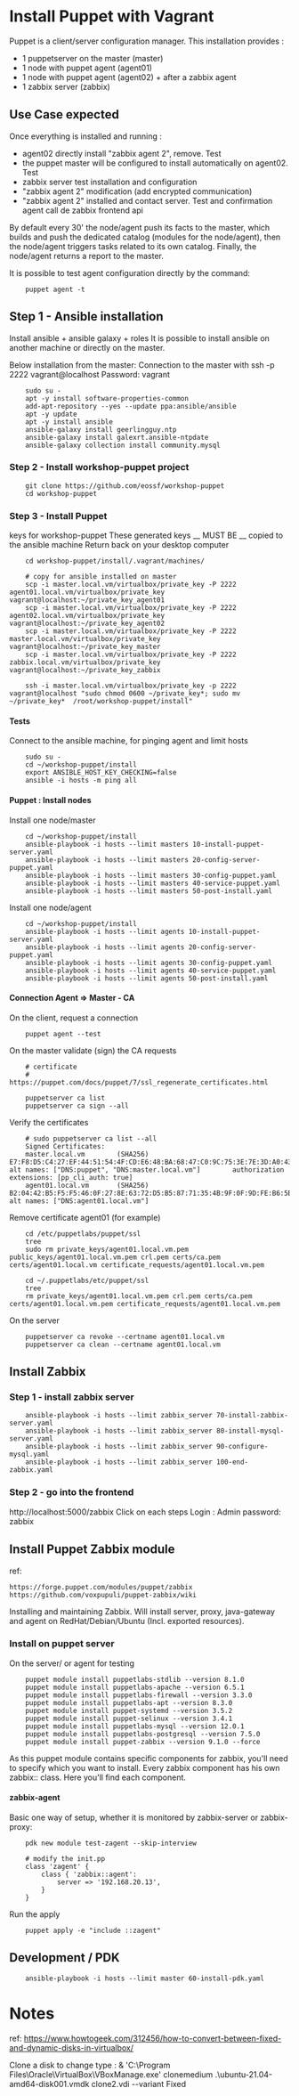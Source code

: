 # Install Puppet with Vagrant
Puppet is a client/server configuration manager.
This installation provides :
 - 1 puppetserver on the master (master)
 - 1 node with puppet agent (agent01)
 - 1 node with puppet agent (agent02) + after a zabbix agent
 - 1 zabbix server (zabbix)

## Use Case expected
Once everything is installed and running : 
 - agent02 directly install "zabbix agent 2", remove. Test
 - the puppet master will be configured to install automatically on agent02. Test
 - zabbix server test installation and configuration
 - "zabbix agent 2" modification (add encrypted communication)
 - "zabbix agent 2" installed and contact server. Test and confirmation agent call de zabbix frontend api

By default every 30' the node/agent push its facts to the master, which builds and push the dedicated catalog (modules for the node/agent), then the node/agent triggers tasks related to its own catalog. Finally, the node/agent returns a report to the master.

It is possible to test agent configuration directly by the command:

        puppet agent -t


## Step 1 - Ansible installation
Install ansible + ansible galaxy + roles
It is possible to install ansible on another machine or directly on the master.

Below installation from the master:
Connection to the master with ssh -p 2222 vagrant@localhost
Password: vagrant

        sudo su -
        apt -y install software-properties-common
        add-apt-repository --yes --update ppa:ansible/ansible
        apt -y update
        apt -y install ansible
        ansible-galaxy install geerlingguy.ntp
        ansible-galaxy install galexrt.ansible-ntpdate
        ansible-galaxy collection install community.mysql


### Step 2 - Install workshop-puppet project

        git clone https://github.com/eossf/workshop-puppet
        cd workshop-puppet


### Step 3 - Install Puppet
keys for workshop-puppet
These generated keys __ MUST BE __ copied to the ansible machine
Return back on your desktop computer

        cd workshop-puppet/install/.vagrant/machines/

        # copy for ansible installed on master
        scp -i master.local.vm/virtualbox/private_key -P 2222 agent01.local.vm/virtualbox/private_key vagrant@localhost:~/private_key_agent01
        scp -i master.local.vm/virtualbox/private_key -P 2222 agent02.local.vm/virtualbox/private_key vagrant@localhost:~/private_key_agent02
        scp -i master.local.vm/virtualbox/private_key -P 2222 master.local.vm/virtualbox/private_key vagrant@localhost:~/private_key_master
        scp -i master.local.vm/virtualbox/private_key -P 2222 zabbix.local.vm/virtualbox/private_key vagrant@localhost:~/private_key_zabbix

        ssh -i master.local.vm/virtualbox/private_key -p 2222 vagrant@localhost "sudo chmod 0600 ~/private_key*; sudo mv ~/private_key*  /root/workshop-puppet/install"


#### Tests
Connect to the ansible machine, for pinging agent and limit hosts

        sudo su -
        cd ~/workshop-puppet/install
        export ANSIBLE_HOST_KEY_CHECKING=false
        ansible -i hosts -m ping all


#### Puppet : Install nodes
Install one node/master

        cd ~/workshop-puppet/install
        ansible-playbook -i hosts --limit masters 10-install-puppet-server.yaml
        ansible-playbook -i hosts --limit masters 20-config-server-puppet.yaml
        ansible-playbook -i hosts --limit masters 30-config-puppet.yaml
        ansible-playbook -i hosts --limit masters 40-service-puppet.yaml
        ansible-playbook -i hosts --limit masters 50-post-install.yaml


Install one node/agent

        cd ~/workshop-puppet/install
        ansible-playbook -i hosts --limit agents 10-install-puppet-server.yaml
        ansible-playbook -i hosts --limit agents 20-config-server-puppet.yaml
        ansible-playbook -i hosts --limit agents 30-config-puppet.yaml
        ansible-playbook -i hosts --limit agents 40-service-puppet.yaml
        ansible-playbook -i hosts --limit agents 50-post-install.yaml


#### Connection Agent => Master - CA 
On the client, request a connection 

        puppet agent --test


On the master validate (sign) the CA requests

        # certificate
        # https://puppet.com/docs/puppet/7/ssl_regenerate_certificates.html

        puppetserver ca list
        puppetserver ca sign --all


Verify the certificates

        # sudo puppetserver ca list --all
        Signed Certificates:
        master.local.vm        (SHA256)  E7:F8:D5:C4:27:EF:44:51:54:4F:CD:E6:48:BA:68:47:C0:9C:75:3E:7E:3D:A0:43:39:8E:94:C5:5B:70:CB:D5 alt names: ["DNS:puppet", "DNS:master.local.vm"]        authorization extensions: [pp_cli_auth: true]
        agent01.local.vm       (SHA256)  B2:04:42:B5:F5:F5:46:0F:27:8E:63:72:D5:B5:87:71:35:4B:9F:0F:9D:FE:B6:5B:DC:DE:4E:A8:8F:D6:92:17 alt names: ["DNS:agent01.local.vm"]


Remove certificate agent01 (for example)

        cd /etc/puppetlabs/puppet/ssl
        tree
        sudo rm private_keys/agent01.local.vm.pem public_keys/agent01.local.vm.pem crl.pem certs/ca.pem certs/agent01.local.vm certificate_requests/agent01.local.vm.pem

        cd ~/.puppetlabs/etc/puppet/ssl
        tree
        rm private_keys/agent01.local.vm.pem crl.pem certs/ca.pem certs/agent01.local.vm.pem certificate_requests/agent01.local.vm.pem


On the server

        puppetserver ca revoke --certname agent01.local.vm
        puppetserver ca clean --certname agent01.local.vm

## Install Zabbix
### Step 1 - install zabbix server

        ansible-playbook -i hosts --limit zabbix_server 70-install-zabbix-server.yaml
        ansible-playbook -i hosts --limit zabbix_server 80-install-mysql-server.yaml
        ansible-playbook -i hosts --limit zabbix_server 90-configure-mysql.yaml
        ansible-playbook -i hosts --limit zabbix_server 100-end-zabbix.yaml


### Step 2 - go into the frontend

http://localhost:5000/zabbix
Click on each steps
Login   : Admin
password: zabbix

## Install Puppet Zabbix module
ref:

    https://forge.puppet.com/modules/puppet/zabbix
    https://github.com/voxpupuli/puppet-zabbix/wiki

Installing and maintaining Zabbix. Will install server, proxy, java-gateway and agent on RedHat/Debian/Ubuntu (Incl. exported resources).

### Install on puppet server
On the server/ or agent for testing

        puppet module install puppetlabs-stdlib --version 8.1.0
        puppet module install puppetlabs-apache --version 6.5.1
        puppet module install puppetlabs-firewall --version 3.3.0
        puppet module install puppetlabs-apt --version 8.3.0
        puppet module install puppet-systemd --version 3.5.2
        puppet module install puppet-selinux --version 3.4.1
        puppet module install puppetlabs-mysql --version 12.0.1
        puppet module install puppetlabs-postgresql --version 7.5.0
        puppet module install puppet-zabbix --version 9.1.0 --force

As this puppet module contains specific components for zabbix, you'll need to specify which you want to install. Every zabbix component has his own zabbix:: class. Here you'll find each component.

#### zabbix-agent
Basic one way of setup, whether it is monitored by zabbix-server or zabbix-proxy:

        pdk new module test-zagent --skip-interview

        # modify the init.pp
        class 'zagent' {
            class { 'zabbix::agent':
                server => '192.168.20.13',
            }
        }

Run the apply

        puppet apply -e "include ::zagent"

## Development / PDK

        ansible-playbook -i hosts --limit master 60-install-pdk.yaml


# Notes
ref:
        https://www.howtogeek.com/312456/how-to-convert-between-fixed-and-dynamic-disks-in-virtualbox/

Clone a disk to change type :
        & 'C:\Program Files\Oracle\VirtualBox\VBoxManage.exe' clonemedium .\ubuntu-21.04-amd64-disk001.vmdk clone2.vdi --variant Fixed
